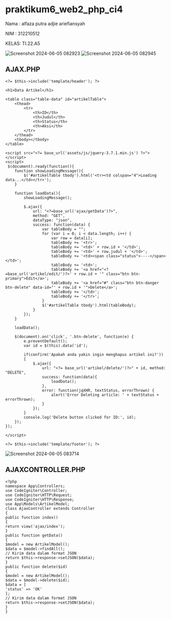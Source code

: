 # praktikum6_web2_php_ci4

Nama : alfaza putra adjie ariefiansyah

NIM  : 312210512

KELAS: TI.22.A5


![Screenshot 2024-06-05 082923](https://github.com/alfaza-putra/praktikum6_web2/assets/129705943/5059f0a1-94b9-447c-81d1-85874482aa48)
![Screenshot 2024-06-05 082945](https://github.com/alfaza-putra/praktikum6_web2/assets/129705943/4bef2f15-f6f9-492c-84fa-afd5e1f43c04)


## AJAX.PHP
```
<?= $this->include('template/header'); ?>

<h1>Data Artikel</h1>

<table class="table-data" id="artikelTable">
    <thead>
        <tr>
            <th>ID</th>
            <th>Judul</th>
            <th>Status</th>
            <th>Aksi</th>
        </tr>
    </thead>
    <tbody></tbody>
</table>

<script src="<?= base_url('assets/js/jquery-3.7.1.min.js') ?>"></script>
<script>
 $(document).ready(function(){
    function showLoadingMessage(){
        $('#artikelTable tbody').html('<tr><td colspan="4">Loading data...</td></tr>');
    }

    function loadData(){
        showLoadingMessage();

        $.ajax({
            url: "<?=base_url('ajax/getData')?>",
            method: "GET",
            dataType: "json",
            success: function(data) {
                var tableBody = "";
                for (var i = 0; i < data.length; i++) {
                    var row = data[i];
                    tableBody += '<tr>';
                    tableBody += '<td>' + row.id + '</td>';
                    tableBody += '<td>' + row.judul + '</td>';
                    tableBody += '<td><span class="status">----</span></td>';
                    tableBody += '<td>';
                    tableBody += '<a href="<?=base_url('artikel/edit/')?>' + row.id + '" class="btn btn-primary">Edit</a>';
                    tableBody += '<a href="#" class="btn btn-danger btn-delete" data-id="' + row.id + '">Delete</a>';
                    tableBody += '</td>';
                    tableBody += '</tr>';
                }
                $('#artikelTable tbody').html(tableBody);
            }
        });
    }
    
    loadData();

    $(document).on('click', '.btn-delete', function(e) {
        e.preventDefault();
        var id = $(this).data('id');

        if(confirm('Apakah anda yakin ingin menghapus artikel ini?'))
        {
            $.ajax({
                url: "<?= base_url('artikel/delete/')?>" + id, method: "DELETE",
                success: function(data){
                    loadData();
                },
                error: function(jqXHR, textStatus, errorThrown) {
                    alert('Error Deleting article: ' + textStatus + errorThrown);
                }
            });
        }
        console.log('Delete button clicked for ID:', id);
    });
});

</script>

<?= $this->include('template/footer'); ?>

```

![Screenshot 2024-06-05 083714](https://github.com/alfaza-putra/praktikum6_web2/assets/129705943/1760c2ce-6805-4c41-be17-b78ef068fd44)

## AJAXCONTROLLER.PHP
```
<?php
namespace App\Controllers;
use CodeIgniter\Controller;
use CodeIgniter\HTTP\Request;
use CodeIgniter\HTTP\Response;
use App\Models\ArtikelModel;
class AjaxController extends Controller
{
public function index()
{
return view('ajax/index');
}
public function getData()
{
$model = new ArtikelModel();
$data = $model->findAll();
// Kirim data dalam format JSON
return $this->response->setJSON($data);
}
public function delete($id)
{
$model = new ArtikelModel();
$data = $model->delete($id);
$data = [
'status' => 'OK'
];
// Kirim data dalam format JSON
return $this->response->setJSON($data);
}
}
```
